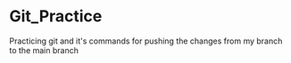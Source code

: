 # Git_Practice
Practicing git and it's commands for pushing the changes from my branch to the main branch
